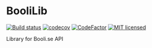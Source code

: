 # BooliLib

[![Build status](https://ci.appveyor.com/api/projects/status/ksoddgg8fojm19n2?svg=true)](https://ci.appveyor.com/project/stranne/boolilib)
[![codecov](https://codecov.io/gh/stranne/BooliLib/branch/master/graph/badge.svg)](https://codecov.io/gh/stranne/BooliLib)
[![CodeFactor](https://www.codefactor.io/repository/github/stranne/boolilib/badge/master)](https://www.codefactor.io/repository/github/stranne/boolilib/overview/master)
[![MIT licensed](https://img.shields.io/badge/license-MIT-blue.svg)](https://raw.githubusercontent.com/stranne/BooliLib/master/LICENSE)

Library for Booli.se API
